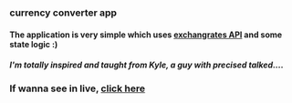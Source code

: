 ### currency converter app

#### The application is very simple which uses [exchangrates API](https://exchangeratesapi.io/) and some state logic :)
##### I'm totally inspired and taught from Kyle, a guy with precised talked....

### If wanna see in live, [click here](https://currencyconverterwds.netlify.app/)
